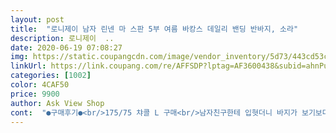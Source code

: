 ```yaml
---
layout: post 
title:  "로니제이 남자 린넨 마 스판 5부 여름 바캉스 데일리 밴딩 반바지, 소라" 
description: 로니제이  ..
date: 2020-06-19 07:08:27 
img: https://static.coupangcdn.com/image/vendor_inventory/5d73/443cd53c6f1b30ec1a08c86ddac3a53f4a806015c363a9ecea4a386d7c9b.jpg 
linkUrl: https://link.coupang.com/re/AFFSDP?lptag=AF3600438&subid=ahnPublicAsk&pageKey=1528053838&itemId=2621302853&vendorItemId=70612271475&traceid=V0-113-2a8967a6a9832cc2 
categories: [1002] 
color: 4CAF50 
price: 9900 
author: Ask View Shop 
cont:  "●구매후기●<br/>175/75 챠콜 L 구매<br/>남자친구한테 입혓더니 바지가 보기보다 훨씬 더 귀여운거 같아요 ㅋㅋ<br/>배송이 너무 늦어 병점 깍아요.<br/>제품은 가격대비 나쁘지 않아여,원단두 시원하고 생각보다 마니 얇지도 않아요.<br/>허리는 밴드랑 스트링이 있지만 좀 크게나온듯 합니다.<br/>.<br/>한사이즈 작제 주문하심이,,<br/>밴딩이라 편하고 여름에 입고 다니기 딱 좋을꺼같내요<br/>사이즈도 딱맞아서 좋아요 ㅎ<br/>색감도 좋고 마감처리도 깔끔해요<br/>재질은 여름에 입기 좋고 밴딩이라 편해서 가격대비 상품자체는 잘 나왔네요.<br/> 다만 길이는 제 기준으로 딱 무릎이고 품 자체가 굉장히 넓어서 살짝 아쉽네요.<br/> 한치수 더 작은 사이즈가 있었으면 딱 좋을것같은데 이게 제일 작은거라니.<br/>.<br/> ㅠㅠ<br/>조금 부해보이는 핏이긴 한데 상의도 오버핏으로 코디하여 어찌저찌 입고있습니다.<br/><br/>" 
---
```

